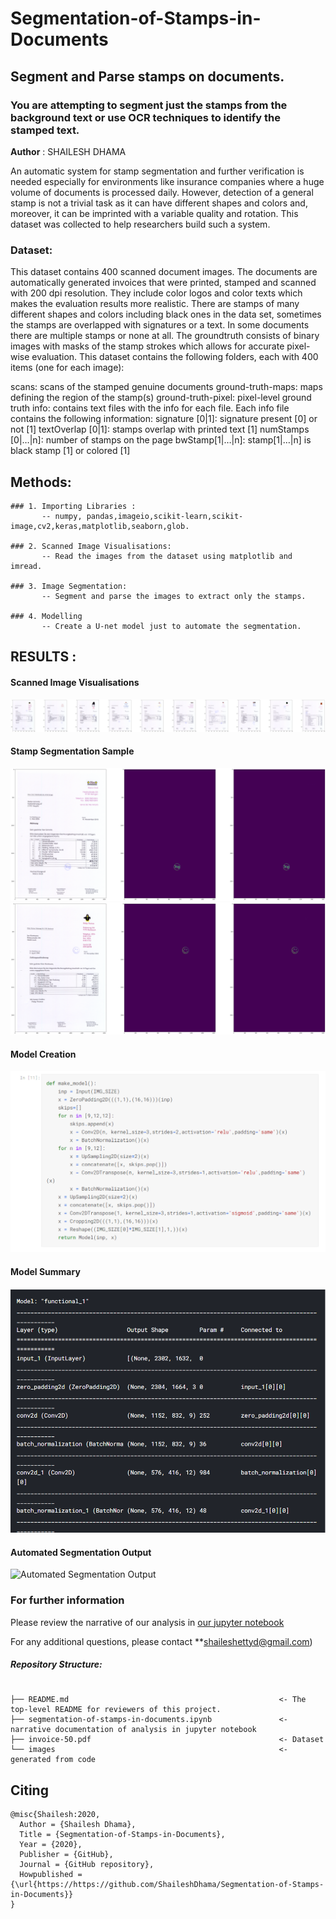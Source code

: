 # Segmentation-of-Stamps-in-Documents
## Segment and Parse stamps on documents.

### You are attempting to segment just the stamps from the background text or use OCR techniques to identify the stamped text.

**Author** : SHAILESH DHAMA

An automatic system for stamp segmentation and further verification is needed especially for environments like insurance companies where a huge volume of documents is processed daily. However, detection of a general stamp is not a trivial task as it can have different shapes and colors and, moreover, it can be imprinted with a variable quality and rotation. This dataset was collected to help researchers build such a system.
    
### Dataset:

This dataset contains 400 scanned document images. The documents are automatically generated invoices that were printed, stamped and scanned with 200 dpi resolution. They include color logos and color texts which makes the evaluation results more realistic. There are stamps of many different shapes and colors including black ones in the data set, sometimes the stamps are overlapped with signatures or a text. In some documents there are multiple stamps or none at all. The groundtruth consists of binary images with masks of the stamp strokes which allows for accurate pixel-wise evaluation.
This dataset contains the following folders, each with 400 items (one for each image):

scans: scans of the stamped genuine documents
ground-truth-maps: maps defining the region of the stamp(s)
ground-truth-pixel: pixel-level ground truth
info: contains text files with the info for each file. Each info file contains the following information:
signature [0|1]: signature present [0] or not [1]
textOverlap [0|1]: stamps overlap with printed text [1]
numStamps [0|…|n]: number of stamps on the page
bwStamp[1|…|n]: stamp[1|…|n] is black stamp [1] or colored [1]
    
## Methods:

    ### 1. Importing Libraries :
           -- numpy, pandas,imageio,scikit-learn,scikit-image,cv2,keras,matplotlib,seaborn,glob.

    ### 2. Scanned Image Visualisations:
           -- Read the images from the dataset using matplotlib and imread.
           
    ### 3. Image Segmentation:
           -- Segment and parse the images to extract only the stamps.
           
    ### 4. Modelling
           -- Create a U-net model just to automate the segmentation.
           
## RESULTS :

#### Scanned Image Visualisations
![Scanned Image Visualisations](./STVER_1.png)

#### Stamp Segmentation Sample
![Stamp Segmentation Sample](./STVER_2.png)
![Stamp Segmentation Sample](./STVER_3.png)

#### Model Creation
![Model Creation](./STVER_4.png)

#### Model Summary
![Model Summary](./STVER_5.png)

#### Automated Segmentation Output
![Automated Segmentation Output](./STVER_6.png)

### For further information
Please review the narrative of our analysis in [our jupyter notebook](./segmentation-of-stamps-in-documents.ipynb)

For any additional questions, please contact **shaileshettyd@gmail.com)

##### Repository Structure:

```

├── README.md                                               <- The top-level README for reviewers of this project.
├── segmentation-of-stamps-in-documents.ipynb               <- narrative documentation of analysis in jupyter notebook
├── invoice-50.pdf                                          <- Dataset
└── images                                                  <- generated from code

```
## Citing

```
@misc{Shailesh:2020,
  Author = {Shailesh Dhama},
  Title = {Segmentation-of-Stamps-in-Documents},
  Year = {2020},
  Publisher = {GitHub},
  Journal = {GitHub repository},
  Howpublished = {\url{https://https://github.com/ShaileshDhama/Segmentation-of-Stamps-in-Documents}}
}
```
